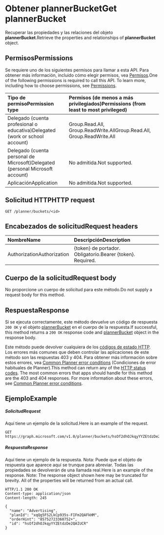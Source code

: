 # <a name="get-plannerbucket"></a><span data-ttu-id="e3809-101">Obtener plannerBucket</span><span class="sxs-lookup"><span data-stu-id="e3809-101">Get plannerBucket</span></span>

<span data-ttu-id="e3809-102">Recuperar las propiedades y las relaciones del objeto **plannerBucket**.</span><span class="sxs-lookup"><span data-stu-id="e3809-102">Retrieve the properties and relationships of **plannerBucket** object.</span></span>
## <a name="permissions"></a><span data-ttu-id="e3809-103">Permisos</span><span class="sxs-lookup"><span data-stu-id="e3809-103">Permissions</span></span>
<span data-ttu-id="e3809-p101">Se requiere uno de los siguientes permisos para llamar a esta API. Para obtener más información, incluido cómo elegir permisos, vea [Permisos](../../../concepts/permissions_reference.md).</span><span class="sxs-lookup"><span data-stu-id="e3809-p101">One of the following permissions is required to call this API. To learn more, including how to choose permissions, see [Permissions](../../../concepts/permissions_reference.md).</span></span>

|<span data-ttu-id="e3809-106">Tipo de permiso</span><span class="sxs-lookup"><span data-stu-id="e3809-106">Permission type</span></span>      | <span data-ttu-id="e3809-107">Permisos (de menos a más privilegiados)</span><span class="sxs-lookup"><span data-stu-id="e3809-107">Permissions (from least to most privileged)</span></span>              |
|:--------------------|:---------------------------------------------------------|
|<span data-ttu-id="e3809-108">Delegado (cuenta profesional o educativa)</span><span class="sxs-lookup"><span data-stu-id="e3809-108">Delegated (work or school account)</span></span> | <span data-ttu-id="e3809-109">Group.Read.All, Group.ReadWrite.All</span><span class="sxs-lookup"><span data-stu-id="e3809-109">Group.Read.All, Group.ReadWrite.All</span></span>    |
|<span data-ttu-id="e3809-110">Delegado (cuenta personal de Microsoft)</span><span class="sxs-lookup"><span data-stu-id="e3809-110">Delegated (personal Microsoft account)</span></span> | <span data-ttu-id="e3809-111">No admitida.</span><span class="sxs-lookup"><span data-stu-id="e3809-111">Not supported.</span></span>    |
|<span data-ttu-id="e3809-112">Aplicación</span><span class="sxs-lookup"><span data-stu-id="e3809-112">Application</span></span> | <span data-ttu-id="e3809-113">No admitida.</span><span class="sxs-lookup"><span data-stu-id="e3809-113">Not supported.</span></span> |

## <a name="http-request"></a><span data-ttu-id="e3809-114">Solicitud HTTP</span><span class="sxs-lookup"><span data-stu-id="e3809-114">HTTP request</span></span>
<!-- { "blockType": "ignored" } -->
```http
GET /planner/buckets/<id>
```

## <a name="request-headers"></a><span data-ttu-id="e3809-115">Encabezados de solicitud</span><span class="sxs-lookup"><span data-stu-id="e3809-115">Request headers</span></span>
| <span data-ttu-id="e3809-116">Nombre</span><span class="sxs-lookup"><span data-stu-id="e3809-116">Name</span></span>      |<span data-ttu-id="e3809-117">Descripción</span><span class="sxs-lookup"><span data-stu-id="e3809-117">Description</span></span>|
|:----------|:----------|
| <span data-ttu-id="e3809-118">Authorization</span><span class="sxs-lookup"><span data-stu-id="e3809-118">Authorization</span></span>  | <span data-ttu-id="e3809-p102">{token} de portador. Obligatorio.</span><span class="sxs-lookup"><span data-stu-id="e3809-p102">Bearer {token}. Required.</span></span> |

## <a name="request-body"></a><span data-ttu-id="e3809-121">Cuerpo de la solicitud</span><span class="sxs-lookup"><span data-stu-id="e3809-121">Request body</span></span>
<span data-ttu-id="e3809-122">No proporcione un cuerpo de solicitud para este método.</span><span class="sxs-lookup"><span data-stu-id="e3809-122">Do not supply a request body for this method.</span></span>

## <a name="response"></a><span data-ttu-id="e3809-123">Respuesta</span><span class="sxs-lookup"><span data-stu-id="e3809-123">Response</span></span>

<span data-ttu-id="e3809-124">Si se ejecuta correctamente, este método devuelve un código de respuesta `200 OK` y el objeto [plannerBucket](../resources/plannerbucket.md) en el cuerpo de la respuesta.</span><span class="sxs-lookup"><span data-stu-id="e3809-124">If successful, this method returns a `200 OK` response code and [plannerBucket](../resources/plannerbucket.md) object in the response body.</span></span>

<span data-ttu-id="e3809-p103">Este método puede devolver cualquiera de los [códigos de estado HTTP](../../../concepts/errors.md). Los errores más comunes que deben controlar las aplicaciones de este método son las respuestas 403 y 404. Para obtener más información sobre estos errores, vea [Common Planner error conditions](../resources/planner_overview.md#common-planner-error-conditions) (Condiciones de error habituales de Planner).</span><span class="sxs-lookup"><span data-stu-id="e3809-p103">This method can return any of the [HTTP status codes](../../../concepts/errors.md). The most common errors that apps should handle for this method are the 403 and 404 responses. For more information about these errors, see [Common Planner error conditions](../resources/planner_overview.md#common-planner-error-conditions).</span></span>

## <a name="example"></a><span data-ttu-id="e3809-128">Ejemplo</span><span class="sxs-lookup"><span data-stu-id="e3809-128">Example</span></span>
##### <a name="request"></a><span data-ttu-id="e3809-129">Solicitud</span><span class="sxs-lookup"><span data-stu-id="e3809-129">Request</span></span>
<span data-ttu-id="e3809-130">Aquí tiene un ejemplo de la solicitud.</span><span class="sxs-lookup"><span data-stu-id="e3809-130">Here is an example of the request.</span></span>
<!-- {
  "blockType": "request",
  "name": "get_plannerbucket"
}-->
```http
GET https://graph.microsoft.com/v1.0/planner/buckets/hsOf2dhOJkqyYYZEtdzDe2QAIUCR
```
##### <a name="response"></a><span data-ttu-id="e3809-131">Respuesta</span><span class="sxs-lookup"><span data-stu-id="e3809-131">Response</span></span>
<span data-ttu-id="e3809-p104">Aquí tiene un ejemplo de la respuesta. Nota: Puede que el objeto de respuesta que aparece aquí se trunque para abreviar. Todas las propiedades se devolverán de una llamada real.</span><span class="sxs-lookup"><span data-stu-id="e3809-p104">Here is an example of the response. Note: The response object shown here may be truncated for brevity. All of the properties will be returned from an actual call.</span></span>
<!-- {
  "blockType": "response",
  "truncated": true,
  "@odata.type": "microsoft.graph.plannerBucket"
} -->
```http
HTTP/1.1 200 OK
Content-type: application/json
Content-length: 245

{
  "name": "Advertising",
  "planId": "xqQg5FS2LkCp935s-FIFm2QAFkHM",
  "orderHint": "85752723360752+",
  "id": "hsOf2dhOJkqyYYZEtdzDe2QAIUCR"
}
```

<!-- uuid: 8fcb5dbc-d5aa-4681-8e31-b001d5168d79
2015-10-25 14:57:30 UTC -->
<!-- {
  "type": "#page.annotation",
  "description": "Get plannerBucket",
  "keywords": "",
  "section": "documentation",
  "tocPath": ""
}-->